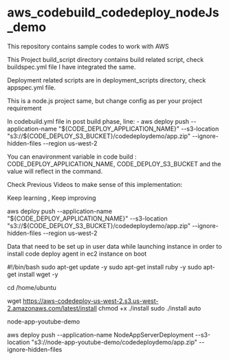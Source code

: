 # aws_codebuild_codedeploy_nodeJs_demo
This repository contains sample codes to work with AWS 

This Project build_script directory contains build related script, check buildspec.yml file I have integrated the same. 

Deployment related scripts are in deployment_scripts directory, check appspec.yml file. 


This is a node.js project same, but change config as per your project requirement 


In codebuild.yml file in post build phase, line:
      - aws deploy push --application-name "${CODE_DEPLOY_APPLICATION_NAME}" --s3-location "s3://${CODE_DEPLOY_S3_BUCKET}/codedeploydemo/app.zip" --ignore-hidden-files --region us-west-2

You can enavironment variable in code build : CODE_DEPLOY_APPLICATION_NAME, CODE_DEPLOY_S3_BUCKET and the value will reflect in the command. 

Check Previous Videos to make sense of this implementation:



Keep learning , Keep improving 


aws deploy push --application-name "${CODE_DEPLOY_APPLICATION_NAME}" --s3-location "s3://${CODE_DEPLOY_S3_BUCKET}/codedeploydemo/app.zip" --ignore-hidden-files --region us-west-2


Data that need to be set up in user data while launching instance in order to install code deploy agent in ec2 instance on boot

#!/bin/bash
sudo apt-get update -y 
sudo apt-get install ruby -y
sudo apt-get install wget -y

cd /home/ubuntu

wget https://aws-codedeploy-us-west-2.s3.us-west-2.amazonaws.com/latest/install
chmod +x ./install
sudo ./install auto


node-app-youtube-demo


aws deploy push --application-name NodeAppServerDeployment --s3-location "s3://node-app-youtube-demo/codedeploydemo/app.zip" --ignore-hidden-files 

